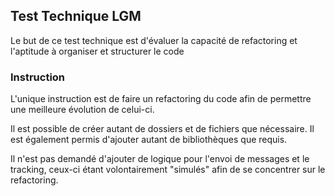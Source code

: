 ## Test Technique LGM

Le but de ce test technique est d'évaluer la capacité de refactoring et l'aptitude à organiser et structurer le code

### Instruction

L'unique instruction est de faire un refactoring du code afin de permettre une meilleure évolution de celui-ci.

Il est possible de créer autant de dossiers et de fichiers que nécessaire. Il est également permis d'ajouter autant de bibliothèques que requis.

Il n'est pas demandé d'ajouter de logique pour l'envoi de messages et le tracking, ceux-ci étant volontairement "simulés" afin de se concentrer sur le refactoring.







